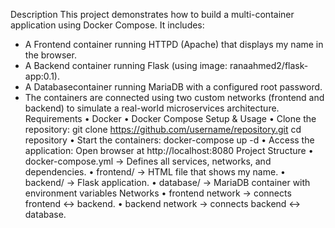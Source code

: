 Description 
  This project demonstrates how to build a multi-container application using Docker Compose.
It includes: 
- A Frontend container running HTTPD (Apache) that displays my name in the browser. 
- A Backend container running Flask (using image: ranaahmed2/flask-app:0.1).
- A Databasecontainer running MariaDB with a configured root password.
- The containers are connected using two custom networks (frontend and backend) to simulate a real-world microservices architecture.
Requirements
  • Docker
  • Docker Compose
Setup & Usage
  • Clone the repository: git clone https://github.com/username/repository.git cd repository
  • Start the containers: docker-compose up -d
  • Access the application: Open browser at http://localhost:8080
Project Structure
  • docker-compose.yml → Defines all services, networks, and dependencies.
  • frontend/ → HTML file that shows my name.
  • backend/ → Flask application.
  • database/ → MariaDB container with environment variables
Networks
  • frontend network → connects frontend ↔ backend.
  • backend network → connects backend ↔ database.
  
